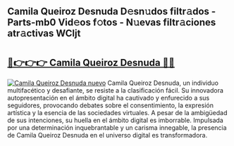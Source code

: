 ## Camila Queiroz Desnuda D𝚎sn𝚞dos filtr𝚊dos - Parts-mb0 Vid𝚎os f𝚘tos - N𝚞evas filtr𝚊ciones atr𝚊ctivas WCljt

# <h2><a href="http://mba3kb.tromn.icu/?c=Camila+Queiroz+Desnuda">🔗👉👉👉 Camila Queiroz Desnuda 🔗🔗</a></h2>

[![Camila Queiroz Desnuda nuevo](https://i.imgur.com/pEAQMta.gif)](http://mba3kb.tromn.icu/?c=Camila+Queiroz+Desnuda)
Camila Queiroz Desnuda, un individuo multifacético y desafiante, se resiste a la clasificación fácil. Su innovadora autopresentación en el ámbito digital ha cautivado y enfurecido a sus seguidores, provocando debates sobre el consentimiento, la expresión artística y la esencia de las sociedades virtuales. A pesar de la ambigüedad de sus intenciones, su huella en el ámbito digital es imborrable. Impulsada por una determinación inquebrantable y un carisma innegable, la presencia de Camila Queiroz Desnuda en el universo digital es transformadora.
